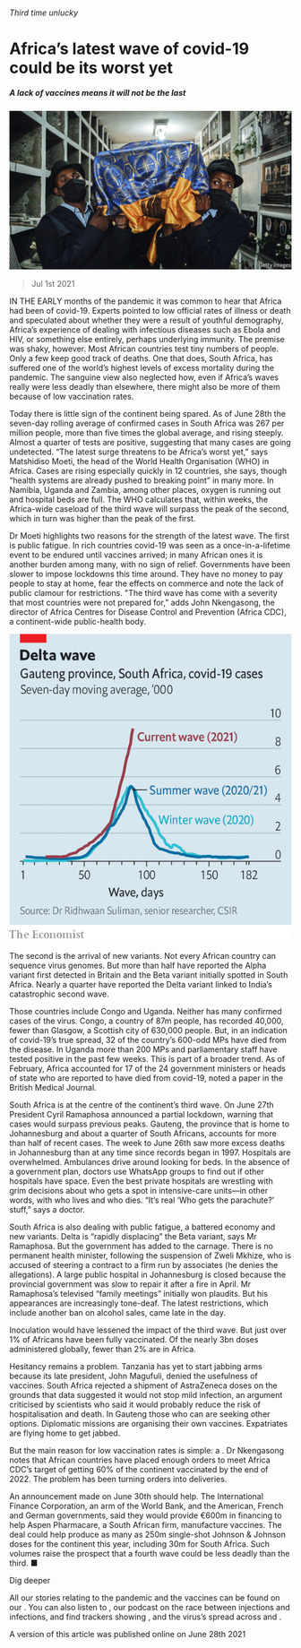 ###### Third time unlucky

# Africa’s latest wave of covid-19 could be its worst yet 

##### A lack of vaccines means it will not be the last 

![image](images/20210703_map002.jpg) 

> Jul 1st 2021 

IN THE EARLY months of the pandemic it was common to hear that Africa had been  of covid-19. Experts pointed to low official rates of illness or death and speculated about whether they were a result of youthful demography, Africa’s experience of dealing with infectious diseases such as Ebola and HIV, or something else entirely, perhaps underlying immunity. The premise was shaky, however. Most African countries test tiny numbers of people. Only a few keep good track of deaths. One that does, South Africa, has suffered one of the world’s highest levels of excess mortality during the pandemic. The sanguine view also neglected how, even if Africa’s waves really were less deadly than elsewhere, there might also be more of them because of low vaccination rates.

Today there is little sign of the continent being spared. As of June 28th the seven-day rolling average of confirmed cases in South Africa was 267 per million people, more than five times the global average, and rising steeply. Almost a quarter of tests are positive, suggesting that many cases are going undetected. “The latest surge threatens to be Africa’s worst yet,” says Matshidiso Moeti, the head of the World Health Organisation (WHO) in Africa. Cases are rising especially quickly in 12 countries, she says, though “health systems are already pushed to breaking point” in many more. In Namibia, Uganda and Zambia, among other places, oxygen is running out and hospital beds are full. The WHO calculates that, within weeks, the Africa-wide caseload of the third wave will surpass the peak of the second, which in turn was higher than the peak of the first.


Dr Moeti highlights two reasons for the strength of the latest wave. The first is public fatigue. In rich countries covid-19 was seen as a once-in-a-lifetime event to be endured until vaccines arrived; in many African ones it is another burden among many, with no sign of relief. Governments have been slower to impose lockdowns this time around. They have no money to pay people to stay at home, fear the effects on commerce and note the lack of public clamour for restrictions. "The third wave has come with a severity that most countries were not prepared for,” adds John Nkengasong, the director of Africa Centres for Disease Control and Prevention (Africa CDC), a continent-wide public-health body.

![image](images/20210703_mac718.png) 


The second is the arrival of new variants. Not every African country can sequence virus genomes. But more than half have reported the Alpha variant first detected in Britain and the Beta variant initially spotted in South Africa. Nearly a quarter have reported the Delta variant linked to India’s catastrophic second wave.

Those countries include Congo and Uganda. Neither has many confirmed cases of the virus. Congo, a country of 87m people, has recorded 40,000, fewer than Glasgow, a Scottish city of 630,000 people. But, in an indication of covid-19’s true spread, 32 of the country’s 600-odd MPs have died from the disease. In Uganda more than 200 MPs and parliamentary staff have tested positive in the past few weeks. This is part of a broader trend. As of February, Africa accounted for 17 of the 24 government ministers or heads of state who are reported to have died from covid-19, noted a paper in the British Medical Journal.

South Africa is at the centre of the continent’s third wave. On June 27th President Cyril Ramaphosa announced a partial lockdown, warning that cases would surpass previous peaks. Gauteng, the province that is home to Johannesburg and about a quarter of South Africans, accounts for more than half of recent cases. The week to June 26th saw more excess deaths in Johannesburg than at any time since records began in 1997. Hospitals are overwhelmed. Ambulances drive around looking for beds. In the absence of a government plan, doctors use WhatsApp groups to find out if other hospitals have space. Even the best private hospitals are wrestling with grim decisions about who gets a spot in intensive-care units—in other words, with who lives and who dies. “It’s real ‘Who gets the parachute?’ stuff,” says a doctor.

South Africa is also dealing with public fatigue, a battered economy and new variants. Delta is “rapidly displacing” the Beta variant, says Mr Ramaphosa. But the government has added to the carnage. There is no permanent health minister, following the suspension of Zweli Mkhize, who is accused of steering a contract to a firm run by associates (he denies the allegations). A large public hospital in Johannesburg is closed because the provincial government was slow to repair it after a fire in April. Mr Ramaphosa’s televised “family meetings” initially won plaudits. But his appearances are increasingly tone-deaf. The latest restrictions, which include another ban on alcohol sales, came late in the day.

Inoculation would have lessened the impact of the third wave. But just over 1% of Africans have been fully vaccinated. Of the nearly 3bn doses administered globally, fewer than 2% are in Africa.

Hesitancy remains a problem. Tanzania has yet to start jabbing arms because its late president, John Magufuli, denied the usefulness of vaccines. South Africa rejected a shipment of AstraZeneca doses on the grounds that data suggested it would not stop mild infection, an argument criticised by scientists who said it would probably reduce the risk of hospitalisation and death. In Gauteng those who can are seeking other options. Diplomatic missions are organising their own vaccines. Expatriates are flying home to get jabbed.

But the main reason for low vaccination rates is simple: a . Dr Nkengasong notes that African countries have placed enough orders to meet Africa CDC’s target of getting 60% of the continent vaccinated by the end of 2022. The problem has been turning orders into deliveries.

An announcement made on June 30th should help. The International Finance Corporation, an arm of the World Bank, and the American, French and German governments, said they would provide €600m in financing to help Aspen Pharmacare, a South African firm, manufacture vaccines. The deal could help produce as many as 250m single-shot Johnson &amp; Johnson doses for the continent this year, including 30m for South Africa. Such volumes raise the prospect that a fourth wave could be less deadly than the third. ■

Dig deeper

All our stories relating to the pandemic and the vaccines can be found on our . You can also listen to , our podcast on the race between injections and infections, and find trackers showing ,  and the virus’s spread across  and .

A version of this article was published online on June 28th 2021

